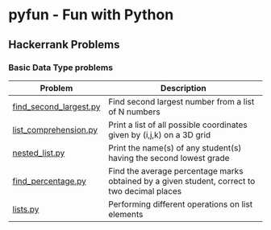 # pyfun - Fun with Python

## Hackerrank Problems

### Basic Data Type problems

| Problem  | Description |
| ------------- | ------------- |
| [find_second_largest.py](/hackerrank/basic_problems/find_second_largest.py)   | Find second largest number from a list of N numbers |
| [list_comprehension.py](/hackerrank/basic_problems/list_comprehension.py)   | Print a list of all possible coordinates given by (i,j,k) on a 3D grid  |
| [nested_list.py](/hackerrank/basic_problems/nested_list.py)   | Print the name(s) of any student(s) having the second lowest grade |
| [find_percentage.py](/hackerrank/basic_problems/find_percentage.py)   | Find the average percentage marks obtained by a given student, correct to two decimal places |
| [lists.py](/hackerrank/basic_problems/lists.py)   | Performing different operations on list elements |



